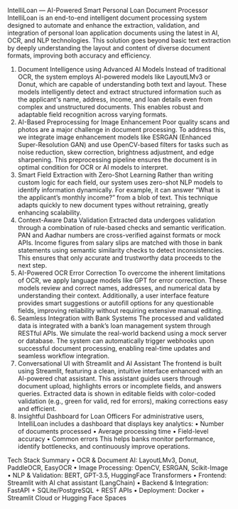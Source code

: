 IntelliLoan — AI-Powered Smart Personal Loan Document Processor
IntelliLoan is an end-to-end intelligent document processing system designed to automate and enhance the extraction, validation, and integration of personal loan application documents using the latest in AI, OCR, and NLP technologies. This solution goes beyond basic text extraction by deeply understanding the layout and content of diverse document formats, improving both accuracy and efficiency.
1. Document Intelligence using Advanced AI Models
Instead of traditional OCR, the system employs AI-powered models like LayoutLMv3 or Donut, which are capable of understanding both text and layout. These models intelligently detect and extract structured information such as the applicant's name, address, income, and loan details even from complex and unstructured documents. This enables robust and adaptable field recognition across varying formats.
 2. AI-Based Preprocessing for Image Enhancement
Poor quality scans and photos are a major challenge in document processing. To address this, we integrate image enhancement models like ESRGAN (Enhanced Super-Resolution GAN) and use OpenCV-based filters for tasks such as noise reduction, skew correction, brightness adjustment, and edge sharpening. This preprocessing pipeline ensures the document is in optimal condition for OCR or AI models to interpret.
 3. Smart Field Extraction with Zero-Shot Learning
Rather than writing custom logic for each field, our system uses zero-shot NLP models to identify information dynamically. For example, it can answer “What is the applicant’s monthly income?” from a blob of text. This technique adapts quickly to new document types without retraining, greatly enhancing scalability.
 4. Context-Aware Data Validation
Extracted data undergoes validation through a combination of rule-based checks and semantic verification. PAN and Aadhar numbers are cross-verified against formats or mock APIs. Income figures from salary slips are matched with those in bank statements using semantic similarity checks to detect inconsistencies. This ensures that only accurate and trustworthy data proceeds to the next step.
5. AI-Powered OCR Error Correction
To overcome the inherent limitations of OCR, we apply language models like GPT for error correction. These models review and correct names, addresses, and numerical data by understanding their context. Additionally, a user interface feature provides smart suggestions or autofill options for any questionable fields, improving reliability without requiring extensive manual editing.
6. Seamless Integration with Bank Systems
The processed and validated data is integrated with a bank’s loan management system through RESTful APIs. We simulate the real-world backend using a mock server or database. The system can automatically trigger webhooks upon successful document processing, enabling real-time updates and seamless workflow integration.
 7. Conversational UI with Streamlit and AI Assistant
The frontend is built using Streamlit, featuring a clean, intuitive interface enhanced with an AI-powered chat assistant. This assistant guides users through document upload, highlights errors or incomplete fields, and answers queries. Extracted data is shown in editable fields with color-coded validation (e.g., green for valid, red for errors), making corrections easy and efficient.
 8. Insightful Dashboard for Loan Officers
For administrative users, IntelliLoan includes a dashboard that displays key analytics:
•	Number of documents processed
•	Average processing time
•	Field-level accuracy
•	Common errors This helps banks monitor performance, identify bottlenecks, and continuously improve operations.

Tech Stack Summary
•	OCR & Document AI: LayoutLMv3, Donut, PaddleOCR, EasyOCR
•	Image Processing: OpenCV, ESRGAN, Scikit-Image
•	NLP & Validation: BERT, GPT-3.5, HuggingFace Transformers
•	Frontend: Streamlit with AI chat assistant (LangChain)
•	Backend & Integration: FastAPI + SQLite/PostgreSQL + REST APIs
•	Deployment: Docker + Streamlit Cloud or Hugging Face Spaces
